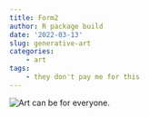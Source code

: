 ```yaml
---
title: Form2
author: R package build
date: '2022-03-13'
slug: generative-art
categories: 
    - art
tags:
    - they don't pay me for this
---
```


![Art can be for everyone.](../images/work-four-polar1-print-crop.png)
